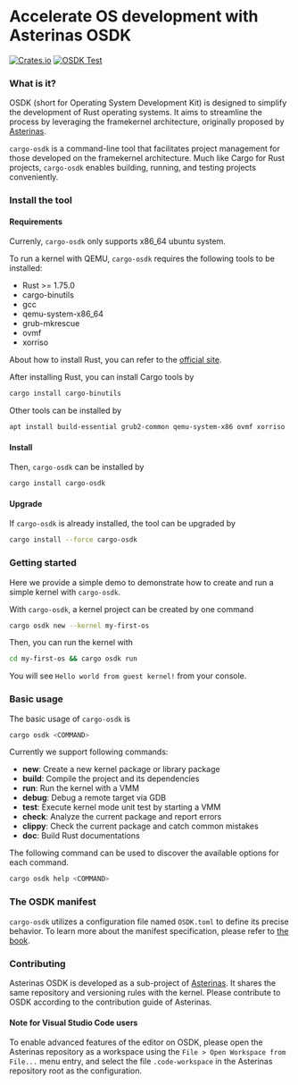 # Accelerate OS development with Asterinas OSDK

[![Crates.io](https://img.shields.io/crates/v/cargo-osdk.svg)](https://crates.io/crates/cargo-osdk)
[![OSDK Test](https://github.com/asterinas/asterinas/actions/workflows/osdk_test.yml/badge.svg?event=push)](https://github.com/asterinas/asterinas/actions/workflows/osdk_test.yml)

### What is it?

OSDK (short for Operating System Development Kit) is designed to simplify the development of Rust operating systems. It aims to streamline the process by leveraging the framekernel architecture, originally proposed by [Asterinas](https://github.com/asterinas/asterinas).

`cargo-osdk` is a command-line tool that facilitates project management for those developed on the framekernel architecture. Much like Cargo for Rust projects, `cargo-osdk` enables building, running, and testing projects conveniently.

### Install the tool

#### Requirements

Currenly, `cargo-osdk` only supports x86_64 ubuntu system. 

To run a kernel with QEMU, `cargo-osdk` requires the following tools to be installed: 
- Rust >= 1.75.0
- cargo-binutils
- gcc
- qemu-system-x86_64
- grub-mkrescue
- ovmf 
- xorriso

About how to install Rust, you can refer to the [official site](https://www.rust-lang.org/tools/install).

After installing Rust, you can install Cargo tools by
```bash
cargo install cargo-binutils
```

Other tools can be installed by
```bash
apt install build-essential grub2-common qemu-system-x86 ovmf xorriso
```

#### Install 

Then, `cargo-osdk` can be installed by
```bash
cargo install cargo-osdk
``` 

#### Upgrade

If `cargo-osdk` is already installed, the tool can be upgraded by
```bash
cargo install --force cargo-osdk
```

### Getting started

Here we provide a simple demo to demonstrate how to create and run a simple kernel with `cargo-osdk`.

With `cargo-osdk`, a kernel project can be created by one command
```bash
cargo osdk new --kernel my-first-os
```

Then, you can run the kernel with
```bash
cd my-first-os && cargo osdk run
```

You will see `Hello world from guest kernel!` from your console. 

### Basic usage

The basic usage of `cargo-osdk` is
```bash
cargo osdk <COMMAND>
```
Currently we support following commands:
- **new**: Create a new kernel package or library package
- **build**: Compile the project and its dependencies
- **run**: Run the kernel with a VMM
- **debug**: Debug a remote target via GDB
- **test**: Execute kernel mode unit test by starting a VMM
- **check**: Analyze the current package and report errors
- **clippy**: Check the current package and catch common mistakes
- **doc**: Build Rust documentations

The following command can be used to discover the available options for each command.
```bash
cargo osdk help <COMMAND>
```

### The OSDK manifest

`cargo-osdk` utilizes a configuration file named `OSDK.toml` to define its precise behavior. To learn more about the manifest specification, please refer to [the book](https://asterinas.github.io/book/osdk/reference/manifest.html).

### Contributing

Asterinas OSDK is developed as a sub-project of [Asterinas](https://github.com/asterinas/asterinas). It shares the same repository and versioning rules with the kernel. Please contribute to OSDK according to the contribution guide of Asterinas.

#### Note for Visual Studio Code users

To enable advanced features of the editor on OSDK, please open the Asterinas repository as a workspace using the `File > Open Workspace from File...` menu entry, and select the file `.code-workspace` in the Asterinas repository root as the configuration.
